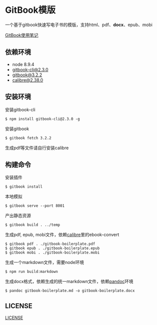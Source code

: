 # GitBook模版
一个基于gitbook快速写电子书的模版，支持html、pdf、**docx**、epub、mobi

[GitBook使用笔记](http://yanhaijing.com/tool/2015/09/12/my-gitbook-note/)

## 依赖环境
- node 8.9.4
- gitbook-cli@2.3.0
- gitbook@3.2.2
- calibre@2.38.0

## 安装环境
安装gitbook-cli

    $ npm install gitbook-cli@2.3.0 -g

安装gitbook

    $ gitbook fetch 3.2.2

生成pdf等文件请自行安装calibre

## 构建命令
安装插件

    $ gitbook install

本地模拟

    $ gitbook serve --port 8001

产出静态资源

    $ gitbook build . ../temp

生成pdf, epub, mobi文件，依赖[calibre](calibre)里的ebook-convert

    $ gitbook pdf . ./gitbook-boilerplate.pdf
    $ gitbook epub . ./gitbook-boilerplate.epub
    $ gitbook mobi . ./gitbook-boilerplate.mobi

生成一个markdown文件，需要node环境

    $ npm run build:markdown

生成docx格式，依赖生成的统一markdown文件，依赖[pandoc](http://pandoc.org/)环境

    $ pandoc gitbook-boilerplate.md -o gitbook-boilerplate.docx

## LICENSE
[LICENSE](./LICENSE.md)


[calibre]: http://calibre-ebook.com/
